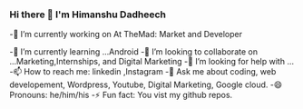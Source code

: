 ### Hi there 👋 I'm Himanshu Dadheech
-🔭 I’m currently working on At TheMad: Market and Developer

-🌱 I’m currently learning ...Android
-👯 I’m looking to collaborate on ...Marketing,Internships, and Digital Marketing
-🤔 I’m looking for help with ...
-📫 How to reach me: linkedin ,Instagram
-💬 Ask me about coding, web developement, Wordpress, Youtube, Digital Marketing, Google cloud.
-😄 Pronouns: he/him/his
-⚡ Fun fact: You vist my github repos.
<!--
**himanshudadheech/himanshudadheech** is a ✨ _special_ ✨ repository because its `README.md` (this file) appears on your GitHub profile.

Here are some ideas to get you started:

- 🔭 I’m currently working on At Themad: MArket and Developer
- 🌱 I’m currently learning ...Android
- 👯 I’m looking to collaborate on ...Marketing,Internships, and Digital Marketing
- 🤔 I’m looking for help with ...
- 💬 Ask me about ...
- 📫 How to reach me: ...
- 😄 Pronouns: ...
- ⚡ Fun fact: ...
-->
